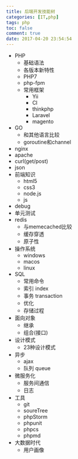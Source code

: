 ```yaml
---
title: 后端开发技能树
categories: [IT,php]
tags: php
toc: false
comment: true
date: 2017-04-20 23:54:54
---
```







<!--more-->


- PHP
    - 基础语法
    - 各版本新特性
    - PHP7
    - php-fpm
    - 常用框架
        - Yii
        - CI
        - thinkphp
        - Laravel
        - magento
- GO
    - 和其他语言比较
    - goroutine和channel
- nginx
- apache
- curl(get/post)
- json
- 前端知识
    - html5
    - css3
    - node.js
    - js
- debug
- 单元测试
- redis
    - 与memecached比较
    - 缓存穿透
    - 原子性
- 操作系统
    - windows
    - macos
    - linux
- SQL
    - 常用命令
    - 索引 index
    - 事务 transaction
    - 优化
    - 存储过程
- 面向对象
    - 继承
    - 组合(接口)
- 设计模式
    - 23种设计模式
- 异步
    - ajax
    - 队列 queue
- 微服务化
    - 服务间通信
    - 日志
- 工具
    - git
    - soureTree
    - phpStorm
    - phpunit
    - phpcs
    - phpmd
- 大数据时代
    - 用户画像 
 

